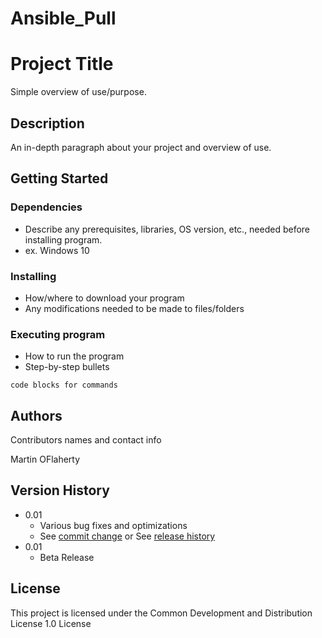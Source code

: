 # Ansible_Pull
# Project Title

Simple overview of use/purpose.

## Description

An in-depth paragraph about your project and overview of use.

## Getting Started

### Dependencies

* Describe any prerequisites, libraries, OS version, etc., needed before installing program.
* ex. Windows 10

### Installing

* How/where to download your program
* Any modifications needed to be made to files/folders

### Executing program

* How to run the program
* Step-by-step bullets
```
code blocks for commands
```


## Authors

Contributors names and contact info

Martin OFlaherty

## Version History

* 0.01
    * Various bug fixes and optimizations
    * See [commit change]() or See [release history]()
* 0.01
    * Beta Release

## License

This project is licensed under the Common Development and Distribution License 1.0 License 


